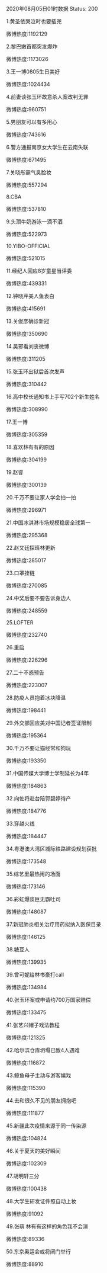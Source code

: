 2020年08月05日01时数据
Status: 200

1.黄圣依哭泣时也要插兜

微博热度:1192129

2.黎巴嫩首都突发爆炸

微博热度:1173026

3.王一博0805生日美好

微博热度:1024434

4.前妻谈张玉环故意杀人案改判无罪

微博热度:960751

5.男朋友可以有多用心

微博热度:743616

6.警方通报南京女大学生在云南失联

微博热度:671495

7.关晓彤霸气臭脸妆

微博热度:557294

8.CBA

微博热度:537810

9.头顶牛奶游泳一滴不洒

微博热度:522973

10.YIBO-OFFICIAL

微博热度:521015

11.经纪人回应8岁童星当评委

微博热度:439331

12.钟晓芹美人鱼表白

微博热度:415691

13.关俊彦确诊新冠

微博热度:350690

14.吴邪看刘丧微博

微博热度:311205

15.张玉环出狱后首次发声

微博热度:310442

16.高中校长通知书上手写702个新生姓名

微博热度:308990

17.王一博

微博热度:305359

18.喜欢林有有的原因

微博热度:304199

19.赵睿

微博热度:300139

20.千万不要让家人学会拍一拍

微博热度:296971

21.中国冰淇淋市场规模稳居全球第一

微博热度:295368

22.赵又廷探班林更新

微博热度:285017

23.口罩挂链

微博热度:270085

24.中奖后要不要告诉身边人

微博热度:248559

25.LOFTER

微博热度:232740

26.重启

微博热度:226296

27.二十不惑预告

微博热度:223007

28.防疫人员抱着冰块降温

微博热度:198441

29.外交部回应美对中国记者签证限制

微博热度:195364

30.千万不要让猫经常和狗玩

微博热度:193350

31.中国传媒大学博士学制延长为4年

微博热度:184863

32.向佐将赴台陪郭碧婷待产

微博热度:184776

33.穿越火线

微博热度:184447

34.粤港澳大湾区城际铁路建设规划获批

微博热度:173548

35.综艺里最热闹的场面

微博热度:173146

36.彩虹爆浆巨无霸吐司

微博热度:148087

37.新冠肺炎相关治疗用药拟纳入医保目录

微博热度:146125

38.糖豆人

微博热度:139935

39.曾可妮给林书豪打call

微博热度:134984

40.张玉环案或申请约700万国家赔偿

微博热度:133475

41.张艺兴帽子戏法教程

微博热度:121325

42.哈尔滨仓库坍塌已致4人遇难

微博热度:116872

43.鲸鱼母子主动与游客嬉戏

微博热度:115390

44.去和很久不见的朋友拥抱吧

微博热度:111877

45.新疆此次疫情来源于同一传染源

微博热度:104824

46.关于夏天的美好瞬间

微博热度:102309

47.胡明轩三分

微博热度:100438

48.大学生研发证件照自动上妆

微博热度:91092

49.张萌 林有有这样的角色我不会演

微博热度:89336

50.东京奥运会或将闭门举行

微博热度:88910

